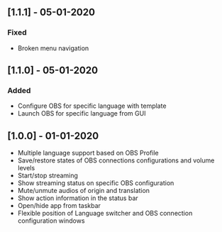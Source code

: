## [1.1.1] - 05-01-2020
### Fixed
- Broken menu navigation

## [1.1.0] - 05-01-2020
### Added
- Configure OBS for specific language with template
- Launch OBS for specific language from GUI

## [1.0.0] - 01-01-2020
- Multiple language support based on OBS Profile
- Save/restore states of OBS connections configurations and volume levels
- Start/stop streaming
- Show streaming status on specific OBS configuration
- Mute/unmute audios of origin and translation
- Show action information in the status bar
- Open/hide app from taskbar
- Flexible position of Language switcher and OBS connection configuration windows